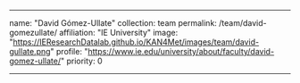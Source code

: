 ---

name: "David Gómez-Ullate"
collection: team
permalink: /team/david-gomezullate/
affiliation: "IE University"
image: "https://IEResearchDatalab.github.io/KAN4Met/images/team/david-gullate.png"
profile: "https://www.ie.edu/university/about/faculty/david-gomez-ullate/"
priority: 0

---